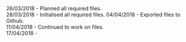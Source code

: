 26/03/2018 - Planned all required files.                               
28/03/2018 - Initialised all required files.
04/04/2018 - Exported files to Github.                                                                       
11/04/2018 - Continued to work on files.                                                 
17/04/2018 - 
